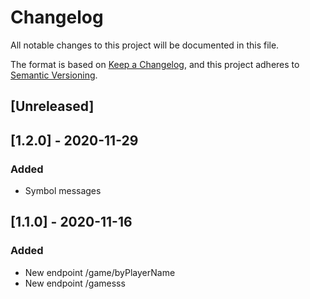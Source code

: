 # Changelog
All notable changes to this project will be documented in this file.

The format is based on [Keep a Changelog](https://keepachangelog.com/en/1.0.0/),
and this project adheres to [Semantic Versioning](https://semver.org/spec/v2.0.0.html).

## [Unreleased]

## [1.2.0] - 2020-11-29
### Added
- Symbol messages

## [1.1.0] - 2020-11-16
### Added
- New endpoint /game/byPlayerName
- New endpoint /gamesss
